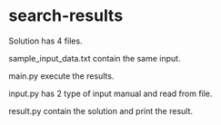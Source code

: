 # search-results
Solution has 4 files.

sample_input_data.txt contain the same input.

main.py execute the results.

input.py has 2 type of input manual and read from file.

result.py contain the solution and print the result.
